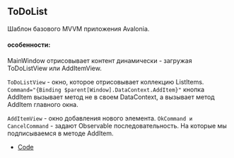 ## ToDoList

 Шаблон базового MVVM приложения Avalonia.

 #### особенности:
 MainWindow отрисовывает контент динамически - загружая ToDoListView или AddItemView.

 `ToDoListView` - окно, которое отрисовывает коллекцию ListItems.
  `Command="{Binding $parent[Window].DataContext.AddItem}"` кнопка AddItem вызывает метод не в своем DataContext, а вызывает метод AddItem главного окна.  

 `AddItemView` - окно добавления нового элемента.
 `OkCommand и CancelCommand` - задают Observable последовательность.
  На которые мы подписываемся  в методе AddItem.


 - [Code](https://docs.avaloniaui.net/ru/docs/tutorials/todo-list-app/)


